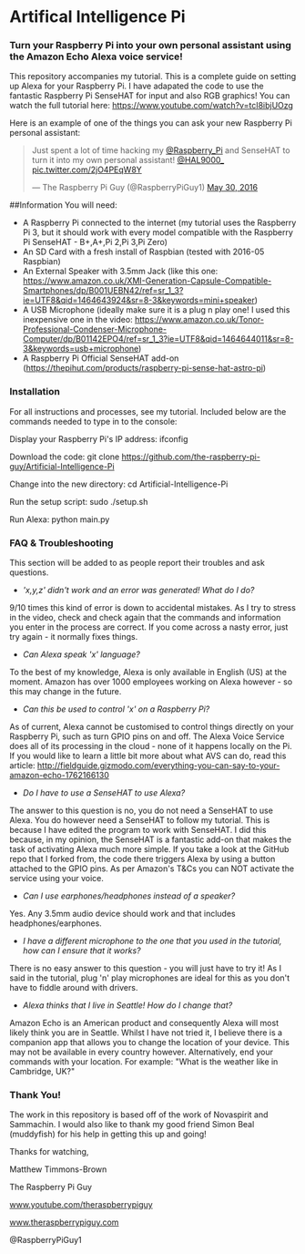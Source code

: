 # Artifical Intelligence Pi
### Turn your Raspberry Pi into your own personal assistant using the Amazon Echo Alexa voice service!

This repository accompanies my tutorial. This is a complete guide on setting up Alexa for your Raspberry Pi. I have adapated the code to use the fantastic Raspberry Pi SenseHAT for input and also RGB graphics! You can watch the full tutorial here: https://www.youtube.com/watch?v=tcI8ibjUOzg

Here is an example of one of the things you can ask your new Raspberry Pi personal assistant: 

<blockquote class="twitter-tweet" data-lang="en"><p lang="en" dir="ltr">Just spent a lot of time hacking my <a href="https://twitter.com/Raspberry_Pi">@Raspberry_Pi</a> and SenseHAT to turn it into my own personal assistant! <a href="https://twitter.com/HAL9000_">@HAL9000_</a> <a href="https://t.co/2jO4PEqW8Y">pic.twitter.com/2jO4PEqW8Y</a></p>&mdash; The Raspberry Pi Guy (@RaspberryPiGuy1) <a href="https://twitter.com/RaspberryPiGuy1/status/737364956354596864">May 30, 2016</a></blockquote>
<script async src="//platform.twitter.com/widgets.js" charset="utf-8"></script>

##Information
You will need:
* A Raspberry Pi connected to the internet (my tutorial uses the Raspberry Pi 3, but it should work with every model compatible with the Raspberry Pi SenseHAT - B+,A+,Pi 2,Pi 3,Pi Zero)
* An SD Card with a fresh install of Raspbian (tested with 2016-05 Raspbian)
* An External Speaker with 3.5mm Jack (like this one: https://www.amazon.co.uk/XMI-Generation-Capsule-Compatible-Smartphones/dp/B001UEBN42/ref=sr_1_3?ie=UTF8&qid=1464643924&sr=8-3&keywords=mini+speaker)
* A USB Microphone (ideally make sure it is a plug n play one! I used this inexpensive one in the video: https://www.amazon.co.uk/Tonor-Professional-Condenser-Microphone-Computer/dp/B01142EPO4/ref=sr_1_3?ie=UTF8&qid=1464644011&sr=8-3&keywords=usb+microphone)
* A Raspberry Pi Official SenseHAT add-on (https://thepihut.com/products/raspberry-pi-sense-hat-astro-pi)

### Installation

For all instructions and processes, see my tutorial. Included below are the commands needed to type in to the console:

Display your Raspberry Pi's IP address: ifconfig

Download the code: git clone https://github.com/the-raspberry-pi-guy/Artificial-Intelligence-Pi

Change into the new directory: cd Artificial-Intelligence-Pi

Run the setup script: sudo ./setup.sh

Run Alexa: python main.py

### FAQ & Troubleshooting

This section will be added to as people report their troubles and ask questions.

- *'x,y,z' didn't work and an error was generated! What do I do?*

9/10 times this kind of error is down to accidental mistakes. As I try to stress in the video, check and check again that the commands and information you enter in the process are correct. If you come across a nasty error, just try again - it normally fixes things.

- *Can Alexa speak 'x' language?*

To the best of my knowledge, Alexa is only available in English (US) at the moment. Amazon has over 1000 employees working on Alexa however - so this may change in the future.

- *Can this be used to control 'x' on a Raspberry Pi?*

As of current, Alexa cannot be customised to control things directly on your Raspberry Pi, such as turn GPIO pins on and off. The Alexa Voice Service does all of its processing in the cloud - none of it happens locally on the Pi. If you would like to learn a little bit more about what AVS can do, read this article: http://fieldguide.gizmodo.com/everything-you-can-say-to-your-amazon-echo-1762166130

- *Do I have to use a SenseHAT to use Alexa?*

The answer to this question is no, you do not need a SenseHAT to use Alexa. You do however need a SenseHAT to follow my tutorial. This is because I have edited the program to work with SenseHAT. I did this because, in my opinion, the SenseHAT is a fantastic add-on that makes the task of activating Alexa much more simple. If you take a look at the GitHub repo that I forked from, the code there triggers Alexa by using a button attached to the GPIO pins. As per Amazon's T&Cs you can NOT activate the service using your voice.

- *Can I use earphones/headphones instead of a speaker?*

Yes. Any 3.5mm audio device should work and that includes headphones/earphones.

- *I have a different microphone to the one that you used in the tutorial, how can I ensure that it works?*

There is no easy answer to this question - you will just have to try it! As I said in the tutorial, plug 'n' play microphones are ideal for this as you don't have to fiddle around with drivers.

- *Alexa thinks that I live in Seattle! How do I change that?*

Amazon Echo is an American product and consequently Alexa will most likely think you are in Seattle. Whilst I have not tried it, I believe there is a companion app that allows you to change the location of your device. This may not be available in every country however. Alternatively, end your commands with your location. For example: "What is the weather like in Cambridge, UK?"

### Thank You!

The work in this repository is based off of the work of Novaspirit and Sammachin. I would also like to thank my good friend Simon Beal (muddyfish) for his help in getting this up and going!

Thanks for watching,

Matthew Timmons-Brown

The Raspberry Pi Guy

www.youtube.com/theraspberrypiguy

www.theraspberrypiguy.com

@RaspberryPiGuy1
